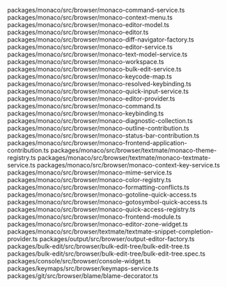 packages/monaco/src/browser/monaco-command-service.ts
packages/monaco/src/browser/monaco-context-menu.ts
packages/monaco/src/browser/monaco-editor-model.ts
packages/monaco/src/browser/monaco-editor.ts
packages/monaco/src/browser/monaco-diff-navigator-factory.ts
packages/monaco/src/browser/monaco-editor-service.ts
packages/monaco/src/browser/monaco-text-model-service.ts
packages/monaco/src/browser/monaco-workspace.ts
packages/monaco/src/browser/monaco-bulk-edit-service.ts
packages/monaco/src/browser/monaco-keycode-map.ts
packages/monaco/src/browser/monaco-resolved-keybinding.ts
packages/monaco/src/browser/monaco-quick-input-service.ts
packages/monaco/src/browser/monaco-editor-provider.ts
packages/monaco/src/browser/monaco-command.ts
packages/monaco/src/browser/monaco-keybinding.ts
packages/monaco/src/browser/monaco-diagnostic-collection.ts
packages/monaco/src/browser/monaco-outline-contribution.ts
packages/monaco/src/browser/monaco-status-bar-contribution.ts
packages/monaco/src/browser/monaco-frontend-application-contribution.ts
packages/monaco/src/browser/textmate/monaco-theme-registry.ts
packages/monaco/src/browser/textmate/monaco-textmate-service.ts
packages/monaco/src/browser/monaco-context-key-service.ts
packages/monaco/src/browser/monaco-mime-service.ts
packages/monaco/src/browser/monaco-color-registry.ts
packages/monaco/src/browser/monaco-formatting-conflicts.ts
packages/monaco/src/browser/monaco-gotoline-quick-access.ts
packages/monaco/src/browser/monaco-gotosymbol-quick-access.ts
packages/monaco/src/browser/monaco-quick-access-registry.ts
packages/monaco/src/browser/monaco-frontend-module.ts
packages/monaco/src/browser/monaco-editor-zone-widget.ts
packages/monaco/src/browser/textmate/textmate-snippet-completion-provider.ts
packages/output/src/browser/output-editor-factory.ts
packages/bulk-edit/src/browser/bulk-edit-tree/bulk-edit-tree.ts
packages/bulk-edit/src/browser/bulk-edit-tree/bulk-edit-tree.spec.ts
packages/console/src/browser/console-widget.ts
packages/keymaps/src/browser/keymaps-service.ts
packages/git/src/browser/blame/blame-decorator.ts